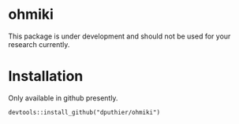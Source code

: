 # ohmiki

This package is under development and should not be used for your research currently.

# Installation

Only available in github presently. 
```
devtools::install_github("dputhier/ohmiki")
```
